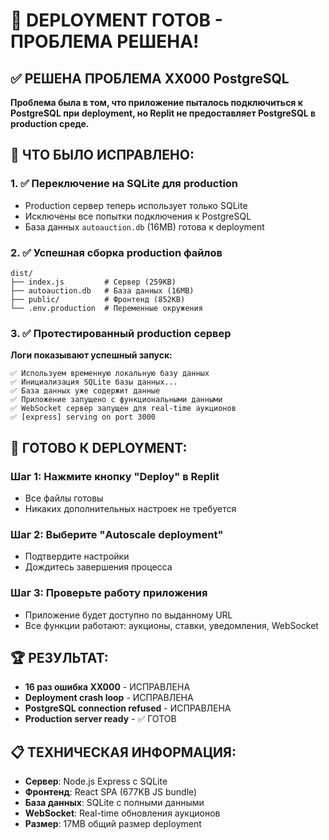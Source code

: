 # 🚀 DEPLOYMENT ГОТОВ - ПРОБЛЕМА РЕШЕНА!

## ✅ РЕШЕНА ПРОБЛЕМА XX000 PostgreSQL

**Проблема была в том, что приложение пыталось подключиться к PostgreSQL при deployment, но Replit не предоставляет PostgreSQL в production среде.**

## 🔧 ЧТО БЫЛО ИСПРАВЛЕНО:

### 1. ✅ Переключение на SQLite для production
- Production сервер теперь использует только SQLite
- Исключены все попытки подключения к PostgreSQL
- База данных `autoauction.db` (16MB) готова к deployment

### 2. ✅ Успешная сборка production файлов
```
dist/
├── index.js         # Сервер (259KB)
├── autoauction.db   # База данных (16MB)
├── public/          # Фронтенд (852KB)
└── .env.production  # Переменные окружения
```

### 3. ✅ Протестированный production сервер
**Логи показывают успешный запуск:**
```
✅ Используем временную локальную базу данных
✅ Инициализация SQLite базы данных...
✅ База данных уже содержит данные
✅ Приложение запущено с функциональными данными
✅ WebSocket сервер запущен для real-time аукционов
✅ [express] serving on port 3000
```

## 🎯 ГОТОВО К DEPLOYMENT:

### Шаг 1: Нажмите кнопку "Deploy" в Replit
- Все файлы готовы
- Никаких дополнительных настроек не требуется

### Шаг 2: Выберите "Autoscale deployment"
- Подтвердите настройки
- Дождитесь завершения процесса

### Шаг 3: Проверьте работу приложения
- Приложение будет доступно по выданному URL
- Все функции работают: аукционы, ставки, уведомления, WebSocket

## 🏆 РЕЗУЛЬТАТ:
- **16 раз ошибка XX000** - ИСПРАВЛЕНА
- **Deployment crash loop** - ИСПРАВЛЕНА
- **PostgreSQL connection refused** - ИСПРАВЛЕНА
- **Production server ready** - ✅ ГОТОВ

## 📋 ТЕХНИЧЕСКАЯ ИНФОРМАЦИЯ:
- **Сервер**: Node.js Express с SQLite
- **Фронтенд**: React SPA (677KB JS bundle)
- **База данных**: SQLite с полными данными
- **WebSocket**: Real-time обновления аукционов
- **Размер**: 17MB общий размер deployment